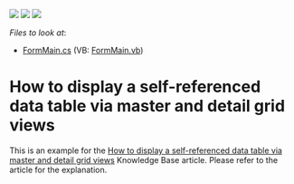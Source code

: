 <!-- default badges list -->
![](https://img.shields.io/endpoint?url=https://codecentral.devexpress.com/api/v1/VersionRange/128627426/13.1.4%2B)
[![](https://img.shields.io/badge/Open_in_DevExpress_Support_Center-FF7200?style=flat-square&logo=DevExpress&logoColor=white)](https://supportcenter.devexpress.com/ticket/details/E697)
[![](https://img.shields.io/badge/📖_How_to_use_DevExpress_Examples-e9f6fc?style=flat-square)](https://docs.devexpress.com/GeneralInformation/403183)
<!-- default badges end -->
<!-- default file list -->
*Files to look at*:

* [FormMain.cs](./CS/FormMain.cs) (VB: [FormMain.vb](./VB/FormMain.vb))
<!-- default file list end -->
# How to display a self-referenced data table via master and detail grid views


<p>This is an example for the <a href="https://www.devexpress.com/Support/Center/p/A1600">How to display a self-referenced data table via master and detail grid views</a> Knowledge Base article. Please refer to the article for the explanation.</p>

<br/>


